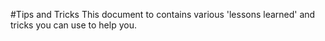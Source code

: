 #Tips and Tricks
This document to contains various 'lessons learned' and tricks you can use to help you.


